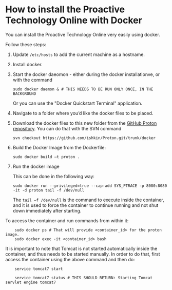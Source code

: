 # How to install the Proactive Technology Online with Docker

You can install the Proactive Technology Online very easily using docker. 

Follow these steps:

1.  Update `/etc/hosts` to add the current machine as a hostname.

2.	Install docker. 
3.	Start the docker daeomon - either during the docker installationve, or with the command

        sudo docker daemon & # THIS NEEDS TO BE RUN ONLY ONCE, IN THE BACKGROUND
    
    Or you can use the "Docker Quickstart Terminal" application.

4.	Navigate to a folder where you’d like the docker files to be placed.

5.	Download the docker files to this new folder from the [GitHub Proton repository](https://github.com/ishkin/Proton/tree/master/docker). You can do that with the SVN command

        svn checkout https://github.com/ishkin/Proton.git/trunk/docker

6.	Build the Docker Image from the Dockerfile:

        sudo docker build –t proton .

7.	Run the docker image

    This can be done in the following way:
        
        sudo docker run --privileged=true --cap-add SYS_PTRACE -p 8080:8080 -it -d proton tail -f /dev/null
    
    The `tail –f /dev/null` is the command to execute inside the container, and it is used to force the container to continue running and not shut down immediately after starting.
    
To access the container and run commands from within it:

        sudo docker ps # That will provide <container_id> for the proton image.
        sudo docker exec -it <container_id> bash

It is important to note that Tomcat is not started automatically inside the container, and thus needs to be started manually. In order to do that, first access the container using the above command and then do:

        service tomcat7 start
        
        service tomcat7 status # THIS SHOULD RETURN: Starting Tomcat servlet engine tomcat7
